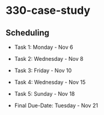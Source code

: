# 330-case-study

## Scheduling
* Task 1: Monday - Nov 6

* Task 2: Wednesday - Nov 8

* Task 3: Friday - Nov 10

* Task 4: Wednesday - Nov 15

* Task 5: Sunday - Nov 18

* Final Due-Date: Tuesday - Nov 21
